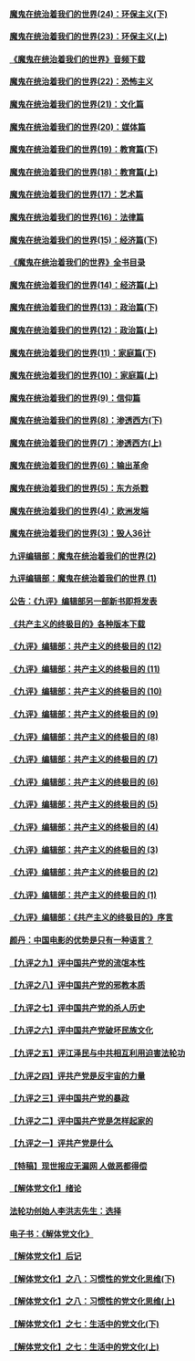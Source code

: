 #### [魔鬼在统治着我们的世界(24)：环保主义(下)](../pages/nsc422/n10695307.md?t=10101232) 

#### [魔鬼在统治着我们的世界(23)：环保主义(上)](../pages/nsc422/n10688613.md?t=10101232) 

#### [《魔鬼在统治着我们的世界》音频下载](../pages/nsc422/n10635553.md?t=10101232) 

#### [魔鬼在统治着我们的世界(22)：恐怖主义](../pages/nsc422/n10614727.md?t=10101232) 

#### [魔鬼在统治着我们的世界(21)：文化篇](../pages/nsc422/n10597706.md?t=10101232) 

#### [魔鬼在统治着我们的世界(20)：媒体篇](../pages/nsc422/n10586579.md?t=10101232) 

#### [魔鬼在统治着我们的世界(19)：教育篇(下)](../pages/nsc422/n10564808.md?t=10101232) 

#### [魔鬼在统治着我们的世界(18)：教育篇(上)](../pages/nsc422/n10526970.md?t=10101232) 

#### [魔鬼在统治着我们的世界(17)：艺术篇](../pages/nsc422/n10499093.md?t=10101232) 

#### [魔鬼在统治着我们的世界(16)：法律篇](../pages/nsc422/n10485969.md?t=10101232) 

#### [魔鬼在统治着我们的世界(15)：经济篇(下)](../pages/nsc422/n10469975.md?t=10101232) 

#### [《魔鬼在统治着我们的世界》全书目录](../pages/nsc422/n10464261.md?t=10101232) 

#### [魔鬼在统治着我们的世界(14)：经济篇(上)](../pages/nsc422/n10457370.md?t=10101232) 

#### [魔鬼在统治着我们的世界(13)：政治篇(下)](../pages/nsc422/n10448270.md?t=10101232) 

#### [魔鬼在统治着我们的世界(12)：政治篇(上)](../pages/nsc422/n10444576.md?t=10101232) 

#### [魔鬼在统治着我们的世界(11)：家庭篇(下)](../pages/nsc422/n10440961.md?t=10101232) 

#### [魔鬼在统治着我们的世界(10)：家庭篇(上)](../pages/nsc422/n10435448.md?t=10101232) 

#### [魔鬼在统治着我们的世界(9)：信仰篇](../pages/nsc422/n10432159.md?t=10101232) 

#### [魔鬼在统治着我们的世界(8)：渗透西方(下)](../pages/nsc422/n10429603.md?t=10101232) 

#### [魔鬼在统治着我们的世界(7)：渗透西方(上)](../pages/nsc422/n10426013.md?t=10101232) 

#### [魔鬼在统治着我们的世界(6)：输出革命](../pages/nsc422/n10421536.md?t=10101232) 

#### [魔鬼在统治着我们的世界(5)：东方杀戮](../pages/nsc422/n10417707.md?t=10101232) 

#### [魔鬼在统治着我们的世界(4)：欧洲发端](../pages/nsc422/n10414890.md?t=10101232) 

#### [魔鬼在统治着我们的世界(3)：毁人36计](../pages/nsc422/n10411583.md?t=10101232) 

#### [九评编辑部：魔鬼在统治着我们的世界(2)](../pages/nsc422/n10410036.md?t=10101232) 

#### [九评编辑部：魔鬼在统治着我们的世界 (1)](../pages/nsc422/n10406825.md?t=10101232) 

#### [公告：《九评》编辑部另一部新书即将发表](../pages/nsc422/n10405104.md?t=10101232) 

#### [《共产主义的终极目的》各种版本下载](../pages/nsc422/n10022138.md?t=10101232) 

#### [《九评》编辑部：共产主义的终极目的 (12)](../pages/nsc422/n9933272.md?t=10101232) 

#### [《九评》编辑部：共产主义的终极目的 (11)](../pages/nsc422/n9924973.md?t=10101232) 

#### [《九评》编辑部：共产主义的终极目的 (10)](../pages/nsc422/n9920883.md?t=10101232) 

#### [《九评》编辑部：共产主义的终极目的 (9)](../pages/nsc422/n9916363.md?t=10101232) 

#### [《九评》编辑部：共产主义的终极目的 (8)](../pages/nsc422/n9912488.md?t=10101232) 

#### [《九评》编辑部：共产主义的终极目的 (7)](../pages/nsc422/n9901176.md?t=10101232) 

#### [《九评》编辑部：共产主义的终极目的 (6)](../pages/nsc422/n9899359.md?t=10101232) 

#### [《九评》编辑部：共产主义的终极目的 (5)](../pages/nsc422/n9893174.md?t=10101232) 

#### [《九评》编辑部：共产主义的终极目的 (4)](../pages/nsc422/n9891246.md?t=10101232) 

#### [《九评》编辑部：共产主义的终极目的 (3)](../pages/nsc422/n9879879.md?t=10101232) 

#### [《九评》编辑部：共产主义的终极目的 (2)](../pages/nsc422/n9876205.md?t=10101232) 

#### [《九评》编辑部：共产主义的终极目的 (1)](../pages/nsc422/n9865857.md?t=10101232) 

#### [《九评》编辑部：《共产主义的终极目的》序言](../pages/nsc422/n9862666.md?t=10101232) 

#### [颜丹：中国电影的优势是只有一种语言？](../pages/nsc422/n9583062.md?t=10101232) 

#### [【九评之九】评中国共产党的流氓本性](../pages/nsc422/n737542.md?t=10101232) 

#### [【九评之八】评中国共产党的邪教本质](../pages/nsc422/n735942.md?t=10101232) 

#### [【九评之七】评中国共产党的杀人历史](../pages/nsc422/n733806.md?t=10101232) 

#### [【九评之六】评中国共产党破坏民族文化](../pages/nsc422/n731667.md?t=10101232) 

#### [【九评之五】评江泽民与中共相互利用迫害法轮功](../pages/nsc422/n730058.md?t=10101232) 

#### [【九评之四】评共产党是反宇宙的力量](../pages/nsc422/n727814.md?t=10101232) 

#### [【九评之三】评中国共产党的暴政](../pages/nsc422/n725597.md?t=10101232) 

#### [【九评之二】评中国共产党是怎样起家的](../pages/nsc422/n723946.md?t=10101232) 

#### [【九评之一】评共产党是什么](../pages/nsc422/n722529.md?t=10101232) 

#### [【特稿】现世报应无漏网 人做恶都得偿](../pages/nsc422/n4215167.md?t=10101232) 

#### [【解体党文化】绪论](../pages/nsc422/n1449356.md?t=10101232) 

#### [法轮功创始人李洪志先生：选择](../pages/nsc422/n3580738.md?t=10101232) 

#### [电子书：《解体党文化》](../pages/nsc422/n1573484.md?t=10101232) 

#### [【解体党文化】后记](../pages/nsc422/n1531999.md?t=10101232) 

#### [【解体党文化】之八：习惯性的党文化思维(下)](../pages/nsc422/n1526477.md?t=10101232) 

#### [【解体党文化】之八：习惯性的党文化思维(上)](../pages/nsc422/n1520631.md?t=10101232) 

#### [【解体党文化】之七：生活中的党文化(下)](../pages/nsc422/n1513446.md?t=10101232) 

#### [【解体党文化】之七：生活中的党文化(上)](../pages/nsc422/n1509358.md?t=10101232) 

